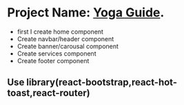 # Project Name: [Yoga Guide](https://github.com/facebook/create-react-app).

- first I create home component
- Create navbar/header component
- Create banner/carousal component
- Create services component
- Create footer component

## Use library(react-bootstrap,react-hot-toast,react-router)
